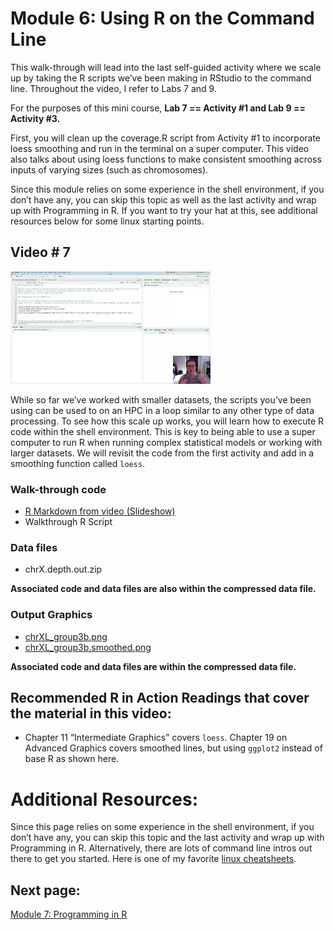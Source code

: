 Module 6: Using R on the Command Line
================

This walk-through will lead into the last self-guided activity where we
scale up by taking the R scripts we’ve been making in RStudio to the
command line. Throughout the video, I refer to Labs 7 and 9.

For the purposes of this mini course, **Lab 7 == Activity \#1 and Lab 9
== Activity \#3.**

First, you will clean up the coverage.R script from Activity \#1 to
incorporate loess smoothing and run in the terminal on a super computer.
This video also talks about using loess functions to make consistent
smoothing across inputs of varying sizes (such as chromosomes).

Since this module relies on some experience in the shell environment, if
you don’t have any, you can skip this topic as well as the last activity
and wrap up with Programming in R. If you want to try your hat at this,
see additional resources below for some linux starting points.

## Video \# 7

[![](../../images/video_7.jpg)](https://youtu.be/kXAStC4maNA)

While so far we’ve worked with smaller datasets, the scripts you’ve been
using can be used to on an HPC in a loop similar to any other type of
data processing. To see how this scale up works, you will learn how to
execute R code within the shell environment. This is key to being able
to use a super computer to run R when running complex statistical models
or working with larger datasets. We will revisit the code from the first
activity and add in a smoothing function called `loess`.

### Walk-through code

- [R Markdown from video
  (Slideshow)](http://htmlpreview.github.io/?https://github.com/StevisonLab/R_Mini_Course/blob/main/modules/Module_6/4.05.R_on_CL.html)
- Walkthrough R Script

### Data files

- chrX.depth.out.zip

**Associated code and data files are also within the compressed data
file.**

### Output Graphics

- [chrXL_group3b.png](../../images/chrXL_group3b.png)
- [chrXL_group3b.smoothed.png](../../images/chrXL_group3b.smoothed.png)

**Associated code and data files are within the compressed data file.**

## Recommended R in Action Readings that cover the material in this video:

- Chapter 11 “Intermediate Graphics” covers `loess`. Chapter 19 on
  Advanced Graphics covers smoothed lines, but using `ggplot2` instead
  of base R as shown here.

# Additional Resources:

Since this page relies on some experience in the shell environment, if
you don’t have any, you can skip this topic and the last activity and
wrap up with Programming in R. Alternatively, there are lots of command
line intros out there to get you started. Here is one of my favorite
[linux cheatsheets](https://ubuntudanmark.dk/filer/fwunixref.pdf).

## Next page:

[Module 7: Programming in
R](https://github.com/StevisonLab/R_Mini_Course/blob/main/modules/Module_7/module7.md)
